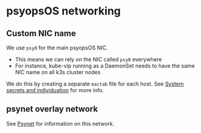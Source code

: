 # psyopsOS networking

## Custom NIC name

We use `psy0` for the main psyopsOS NIC.

- This means we can rely on the NIC called `psy0` everywhere
- For instance, kube-vip running as a DaemonSet needs to have the same NIC name on all k3s cluster nodes

We do this by creating a separate `mactab` file for each host.
See [System secrets and individuation](./system-secrets-individuation.md) for more info.

## psynet overlay network

See [Psynet](./psynet.md) for information on this network.
